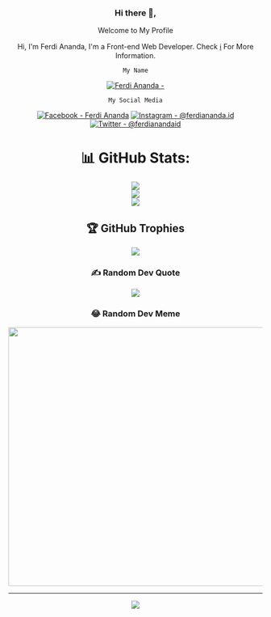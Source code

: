 <div align="center">
<h3>Hi there 👋,</h3>
<p>Welcome to My Profile</p>
<p>Hi, I'm Ferdi Ananda, I'm a Front-end Web Developer. Check <a href="#">ℹ️</a> For More Information.</p>


```My Name```

[![Ferdi Ananda -  ](https://img.shields.io/badge/Ferdi_Ananda-_-005fff?style=for-the-badge&logo=Cachet&logoColor=%237ED321)](https://www.ferdiananda.net)


```My Social Media```

[![Facebook -  Ferdi Ananda](https://img.shields.io/badge/Facebook-_Ferdi_Ananda-1877F2?style=for-the-badge&logo=Facebook&logoColor=%231877F2)](https://facebook.com/ferdiananda.27)
[![Instagram - @ferdiananda.id](https://img.shields.io/badge/Instagram-%40ferdiananda.id-E4405F?style=for-the-badge&logo=Instagram&logoColor=%23E4405F)](https://instagram.com/ferdidesign.id)
[![Twitter - @ferdianandaid](https://img.shields.io/badge/Twitter-%40ferdianandaid-1DA1F2?style=for-the-badge&logo=Twitter&logoColor=%231DA1F2)](https://twitter.com/ferdianandaid)

# 📊 GitHub Stats:
![](https://github-readme-stats.vercel.app/api?username=ferdianandaid&theme=tokyonight&hide_border=false&include_all_commits=false&count_private=false)<br/>
![](https://github-readme-streak-stats.herokuapp.com/?user=ferdianandaid&theme=tokyonight&hide_border=false)<br/>
![](https://github-readme-stats.vercel.app/api/top-langs/?username=ferdianandaid&theme=tokyonight&hide_border=false&include_all_commits=false&count_private=false&layout=compact)

## 🏆 GitHub Trophies
![](https://github-profile-trophy.vercel.app/?username=ferdianandaid&theme=radical&no-frame=false&no-bg=true&margin-w=4)

### ✍️ Random Dev Quote
![](https://quotes-github-readme.vercel.app/api?type=horizontal&theme=radical)

### 😂 Random Dev Meme
<img src="https://random-memer.herokuapp.com/" width="512px"/>

---
[![](https://visitcount.itsvg.in/api?id=ferdianandaid&icon=2&color=1)](https://visitcount.itsvg.in)
